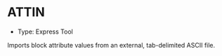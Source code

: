 # ATTIN

- Type: Express Tool

Imports block attribute values from an external, tab-delimited ASCII file.
